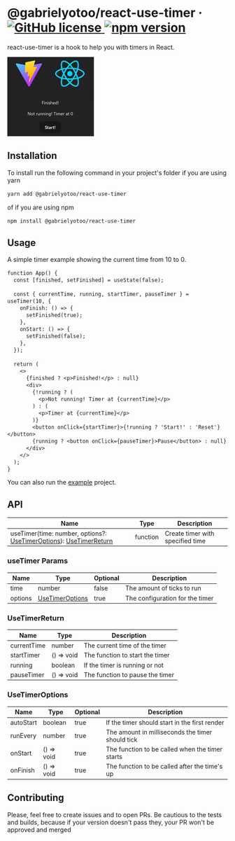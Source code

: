# @gabrielyotoo/react-use-timer &middot; [![GitHub license](https://img.shields.io/npm/l/@gabrielyotoo/react-use-timer?color=%23f22&style=flat-square)](https://github.com/gabrielyoto/react-use-timer/blob/main/LICENSE)[ ![npm version](https://img.shields.io/npm/v/@gabrielyotoo/react-use-timer?color=%23f22&style=flat-square)](https://www.npmjs.com/package/@gabrielyotoo/react-use-timer)

react-use-timer is a hook to help you with timers in React.

![Example](./docs/example.gif)

## Installation

To install run the following command in your project's folder if you are using yarn

```sh
yarn add @gabrielyotoo/react-use-timer
```

of if you are using npm

```sh
npm install @gabrielyotoo/react-use-timer
```

## Usage

A simple timer example showing the current time from 10 to 0.

```tsx
function App() {
  const [finished, setFinished] = useState(false);

  const { currentTime, running, startTimer, pauseTimer } = useTimer(10, {
    onFinish: () => {
      setFinished(true);
    },
    onStart: () => {
      setFinished(false);
    },
  });

  return (
    <>
      {finished ? <p>Finished!</p> : null}
      <div>
        {!running ? (
          <p>Not running! Timer at {currentTime}</p>
        ) : (
          <p>Timer at {currentTime}</p>
        )}
        <button onClick={startTimer}>{!running ? 'Start!' : 'Reset'}</button>
        {running ? <button onClick={pauseTimer}>Pause</button> : null}
      </div>
    </>
  );
}
```

You can also run the [example](./example/) project.

## API

| Name                                                                                                     | Type     | Description                      |
| -------------------------------------------------------------------------------------------------------- | -------- | -------------------------------- |
| useTimer(time: number, options?: [UseTimerOptions](#usetimeroptions)): [UseTimerReturn](#usetimerreturn) | function | Create timer with specified time |

### useTimer Params

| Name    | Type                                | Optional | Description                     |
| ------- | ----------------------------------- | -------- | ------------------------------- |
| time    | number                              | false    | The amount of ticks to run      |
| options | [UseTimerOptions](#usetimeroptions) | true     | The configuration for the timer |

### UseTimerReturn

| Name        | Type       | Description                     |
| ----------- | ---------- | ------------------------------- |
| currentTime | number     | The current time of the timer   |
| startTimer  | () => void | The function to start the timer |
| running     | boolean    | If the timer is running or not  |
| pauseTimer  | () => void | The function to pause the timer |

### UseTimerOptions

| Name      | Type       | Optional | Description                                      |
| --------- | ---------- | -------- | ------------------------------------------------ |
| autoStart | boolean    | true     | If the timer should start in the first render    |
| runEvery  | number     | true     | The amount in milliseconds the timer should tick |
| onStart   | () => void | true     | The function to be called when the timer starts  |
| onFinish  | () => void | true     | The function to be called after the time's up    |

## Contributing

Please, feel free to create issues and to open PRs. Be cautious to the tests and builds, because if your version doesn't pass they, your PR won't be approved and merged
